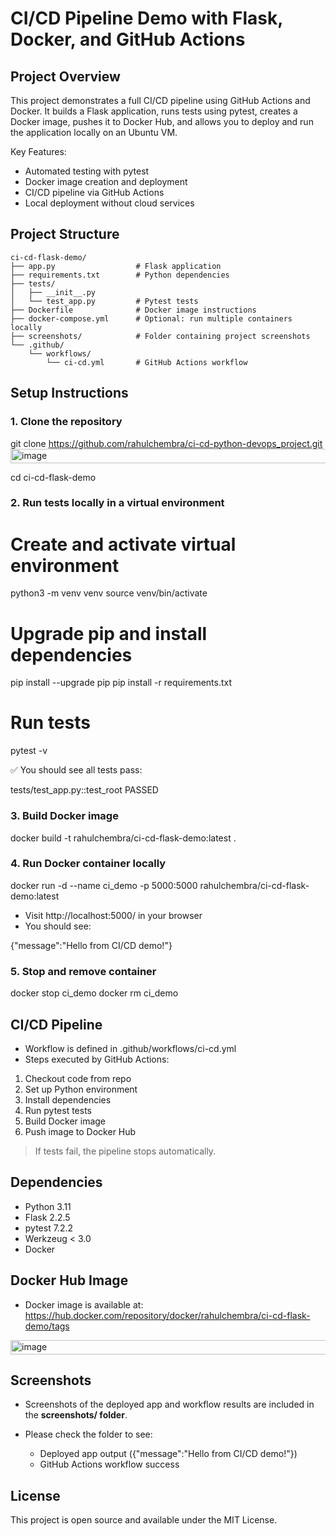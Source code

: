 # CI/CD Pipeline Demo with Flask, Docker, and GitHub Actions

## Project Overview

This project demonstrates a full CI/CD pipeline using GitHub Actions and Docker. It builds a Flask application, runs tests using pytest, creates a Docker image, pushes it to Docker Hub, and allows you to deploy and run the application locally on an Ubuntu VM.  

Key Features:

- Automated testing with pytest  
- Docker image creation and deployment  
- CI/CD pipeline via GitHub Actions  
- Local deployment without cloud services  

## Project Structure

```text
ci-cd-flask-demo/
├── app.py                  # Flask application
├── requirements.txt        # Python dependencies
├── tests/
│   ├── __init__.py
│   └── test_app.py         # Pytest tests
├── Dockerfile              # Docker image instructions
├── docker-compose.yml      # Optional: run multiple containers locally
├── screenshots/            # Folder containing project screenshots
└── .github/
    └── workflows/
        └── ci-cd.yml       # GitHub Actions workflow
```



## Setup Instructions

### 1. Clone the repository

git clone https://github.com/rahulchembra/ci-cd-python-devops_project.git<img width="577" height="23" alt="image" src="https://github.com/user-attachments/assets/b16dacbd-1c4c-4d41-abd8-d71e9462efc1" />

cd ci-cd-flask-demo

### 2. Run tests locally in a virtual environment

# Create and activate virtual environment
python3 -m venv venv
source venv/bin/activate

# Upgrade pip and install dependencies
pip install --upgrade pip
pip install -r requirements.txt

# Run tests
pytest -v

✅ You should see all tests pass:

tests/test_app.py::test_root PASSED

### 3. Build Docker image

docker build -t rahulchembra/ci-cd-flask-demo:latest .

### 4. Run Docker container locally

docker run -d --name ci_demo -p 5000:5000 rahulchembra/ci-cd-flask-demo:latest

- Visit http://localhost:5000/ in your browser 
- You should see:

{"message":"Hello from CI/CD demo!"}

### 5. Stop and remove container

docker stop ci_demo
docker rm ci_demo

## CI/CD Pipeline

- Workflow is defined in .github/workflows/ci-cd.yml  
- Steps executed by GitHub Actions:

1. Checkout code from repo  
2. Set up Python environment  
3. Install dependencies  
4. Run pytest tests  
5. Build Docker image  
6. Push image to Docker Hub  

> If tests fail, the pipeline stops automatically.  

## Dependencies

- Python 3.11  
- Flask 2.2.5  
- pytest 7.2.2  
- Werkzeug < 3.0  
- Docker  

## Docker Hub Image

- Docker image is available at:  
https://hub.docker.com/repository/docker/rahulchembra/ci-cd-flask-demo/tags
<img width="628" height="23" alt="image" src="https://github.com/user-attachments/assets/02cd3505-5b31-4053-bd7d-b947e5910f8f" />




## Screenshots

- Screenshots of the deployed app and workflow results are included in the **screenshots/ folder**.  
- Please check the folder to see:

  - Deployed app output ({"message":"Hello from CI/CD demo!"})  
  - GitHub Actions workflow success  

## License

This project is open source and available under the MIT License.
